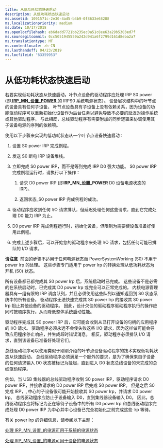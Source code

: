 ```yaml
---
title: 从低功耗状态快速启动
description: 从低功耗状态快速启动
ms.assetid: 1091571c-2e30-4ad5-b4b9-0f8633e68288
ms.localizationpriority: medium
ms.date: 10/17/2018
ms.openlocfilehash: eb6dadd7721bb235ec0a51c8ee63a29b5303ed7f
ms.sourcegitcommit: 0cc5051945559a242d941a6f2799d161d8eba2a7
ms.translationtype: MT
ms.contentlocale: zh-CN
ms.lasthandoff: 04/23/2019
ms.locfileid: "63359953"
---
```

# <a name="fast-startup-from-a-low-power-state"></a>从低功耗状态快速启动


若要实现低功耗状态从快速启动，叶节点设备的驱动程序应处理 IRP S0 power (即[ **IRP\_MN\_设置\_POWER** ](https://msdn.microsoft.com/library/windows/hardware/ff551744)的 IRPS0 系统电源状态）。 设备层次结构中的叶节点的设备具有任何子设备。 叶节点设备具有子设备上没有依赖关系，因为设备的功能驱动程序可以重新初始化设备作为后台任务以避免导致不必要的延迟对操作系统或其他驱动程序。 与此相反，总线驱动程序有需要附加的同步逻辑来协调使用其子设备电源的序列的依赖项。

使用以下步骤来实现的低功耗状态从一个叶节点设备快速启动：

1.  设置 S0 power IRP 完成例程。

2.  发送 S0 断电 IRP 设备堆栈。

3.  立即完成 S0 power IRP，而不是等到完成 IRP D0 强大功能。 S0 power IRP 完成例程运行时，请执行以下操作：

    1.  请求 D0 power IRP (即**IRP\_MN\_设置\_POWER** D0 设备电源状态的 IRP)。

    2.  返回状态\_S0 power IRP 完成例程的成功。

4.  驱动程序应收到任何 I/O 请求排队，但延迟处理任何这些请求，直到它完成处理 D0 能力 IRP 为止。

5.  D0 power IRP 完成例程运行时，初始化设备，但限制为需要使设备准备好使用此例程。

6.  完成上述步骤后，可以开始您的驱动程序来处理 I/O 请求，包括任何可能已排队的 I/O 请求。

**请注意**  前面的步骤不适用于任何电源状态而 PowerSystemWorking (S0) 不用于 power Irp 的处理。 这些步骤专门适用于 power Irp 的转换处理从低功耗状态为开机 (S0) 状态。

 

所有设备都已都完成其 S0 power Irp 后，系统启动时已完成。 这些设备不是必需的在系统启动时，已完成其 D0 power Irp 或完全可以正常完成的。 内核电源管理器具有一组有限的 IRP 调度队列，并且必须使用这些队列以通知返回到 S0 状态系统中的所有设备。 驱动程序无法快速完成其 S0 power Irp 的接收其 S0 power Irp 阻止其他设备的驱动程序。 因此，设计欠佳的驱动程序驱动程序执行的操作应同时按顺序执行，从而降低整体系统启动性能。

驱动程序完成其 S0 power IRP 后，它可能会收到从已打开设备的句柄的应用程序的 I/O 请求。 驱动程序必须永远不会使失败这些 I/O 请求，因为这样做可能会导致应用程序停止响应，并生成超时错误消息。 相反，驱动程序必须排队 I/O 请求，直到该设备已准备好处理它们。

总线驱动程序可以使用类似于刚刚介绍的叶节点设备驱动程序的技术实现低功耗状态从快速启动。 总线驱动程序必须满足一个额外的要求，是为了确保来自子设备的任何请求输入 D0 状态被标记为挂起，直到进入 D0 状态总线设备的未完成的总线驱动程序。

例如，当 USB 集线器的总线驱动程序收到 S0 power IRP，驱动程序请求 D0 power IRP，并接收请求的 D0 power IRP 后完成 S0 power IRP。 但是之后 S0 完成 IRP，, 中心的子设备很可能开始接收其 S0 power Irp，并请求 D0 power Irp。 总线驱动程序应防止子设备输入 D0，直到集线器设备输入 D0。 因此，总线驱动程序应将标记为正在等待子设备中的所有 D0 power Irp 和总线驱动程序完成处理 D0 power IRP 为中心并中心设备已完全初始化之前完成这些 Irp 等待。

有关 power Irp 的详细信息，请参阅以下主题：

[处理 IRP\_MN\_设置\_的电源可用于系统的电源状态](handling-irp-mn-set-power-for-system-power-states.md)

[处理 IRP\_MN\_设置\_的电源可用于设备的电源状态](handling-irp-mn-set-power-for-device-power-states.md)

 

 




